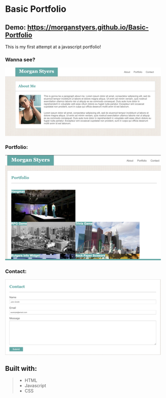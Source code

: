 # Basic Portfolio
## Demo: https://morganstyers.github.io/Basic-Portfolio

This is my first attempt at a javascript portfolio!
### Wanna see?
![home page](https://github.com/morganstyers/Basic-Portfolio/blob/master/assets/images/About.png)
### Portfolio:
![portfolio page](https://github.com/morganstyers/Basic-Portfolio/blob/master/assets/images/Portfolio.png)
### Contact:
![contact form](https://github.com/morganstyers/Basic-Portfolio/blob/master/assets/images/Contact.png)

## Built with:
> * HTML
> * Javascript 
> * CSS
